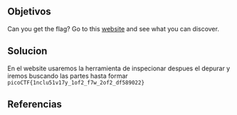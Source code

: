 ## Objetivos
Can you get the flag? Go to this [website](http://saturn.picoctf.net:54554/) and see what you can discover.

## Solucion
En el website usaremos la herramienta de inspecionar  despues el depurar 
y iremos buscando las partes hasta formar
`picoCTF{1nclu51v17y_1of2_f7w_2of2_df589022}`
## Referencias
